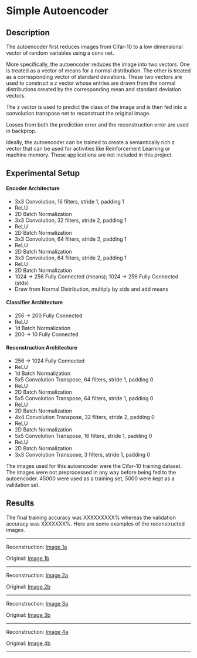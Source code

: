 # Simple Autoencoder

## Description
The autoencoder first reduces images from Cifar-10 to a low dimensional vector of random variables using a conv net. 

More specifically, the autoencoder reduces the image into two vectors. One is treated as a vector of means for a normal distribution. The other is treated as a corresponding vector of standard deviations. These two vectors are used to construct a z vector whose entries are drawn from the normal distributions created by the corresponding mean and standard deviation vectors. 

The z vector is used to predict the class of the image and is then fed into a convolution transpose net to reconstruct the original image.

Losses from both the prediction error and the reconstruction error are used in backprop.

Ideally, the autoencoder can be trained to create a semantically rich z vector that can be used for activities like Reinforcement Learning or machine memory. These applications are not included in this project.

## Experimental Setup

#### Encoder Architecture

- 3x3 Convolution, 16 filters, stride 1, padding 1
- ReLU
- 2D Batch Normalization
- 3x3 Convolution, 32 filters, stride 2, padding 1
- ReLU
- 2D Batch Normalization
- 3x3 Convolution, 64 filters, stride 2, padding 1
- ReLU
- 2D Batch Normalization
- 3x3 Convolution, 64 filters, stride 2, padding 1
- ReLU
- 2D Batch Normalization
- 1024 -> 256 Fully Connected (means); 1024 -> 256 Fully Connected (stds)
- Draw from Normal Distribution, multiply by stds and add means

#### Classifier Architecture

- 256 -> 200 Fully Connected
- ReLU
- 1d Batch Normalization
- 200 -> 10 Fully Connected

#### Reconstruction Architecture

- 256 -> 1024 Fully Connected
- ReLU
- 1d Batch Normalization
- 5x5 Convolution Transpose, 64 filters, stride 1, padding 0
- ReLU
- 2D Batch Normalization
- 5x5 Convolution Transpose, 64 filters, stride 1, padding 0
- ReLU
- 2D Batch Normalization
- 4x4 Convolution Transpose, 32 filters, stride 2, padding 0
- ReLU
- 2D Batch Normalization
- 5x5 Convolution Transpose, 16 filters, stride 1, padding 0
- ReLU
- 2D Batch Normalization
- 3x3 Convolution Transpose, 3 filters, stride 1, padding 0

The images used for this autoencoder were the Cifar-10 training dataset. The images were not preprocessed in any way before being fed to the autoencoder. 45000 were used as a training set, 5000 were kept as a validation set.

## Results
The final training accuracy was XXXXXXXXX% whereas the validation accuracy was XXXXXXX%. Here are some examples of the reconstructed images.

----
Reconstruction:
[Image 1a](./imgs/remakes2.png)

Original:
[Image 1b](./imgs/reals2.png)

----
Reconstruction:
[Image 2a](./imgs/remakes4.png)

Original:
[Image 2b](./imgs/reals4.png)

----
Reconstruction:
[Image 3a](./imgs/remakes7.png)

Original:
[Image 3b](./imgs/reals7.png)

----
Reconstruction:
[Image 4a](./imgs/remakes12.png)

Original:
[Image 4b](./imgs/reals12.png)

----
